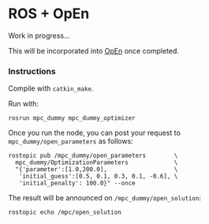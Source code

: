 # ROS + OpEn

Work in progress...

This will be incorporated into [OpEn][1] once completed.

### Instructions

Compile with `catkin_make`. 

Run with:

```
rosrun mpc_dummy mpc_dummy_optimizer
```

Once you run the node, you can post your request to `mpc_dummy/open_parameters` as follows:

```
rostopic pub /mpc_dummy/open_parameters        \
  mpc_dummy/OptimizationParameters             \
  "{'parameter':[1.0,200.0],                   \
   'initial_guess':[0.5, 0.1, 0.3, 0.1, -0.6], \
   'initial_penalty': 100.0}" --once
```

The result will be announced on `/mpc_dummy/open_solution`:

```
rostopic echo /mpc/open_solution
```

[1]: https://alphaville.github.io/optimization-engine
